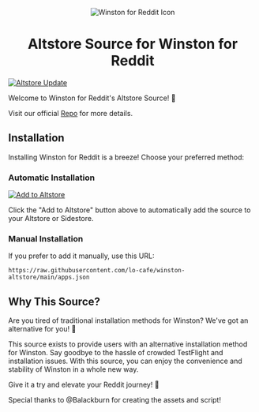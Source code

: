 <p align="center">
  <img src="https://raw.githubusercontent.com/Kinark/winston/main/winston-everywhere/Resources/images/icon-128.png" alt="Winston for Reddit Icon" />
</p>

<h1 align="center">Altstore Source for Winston for Reddit</h1>


[![Altstore Update](https://github.com/lo-cafe/winston-altstore/actions/workflows/altstore-update.yml/badge.svg)](https://github.com/lo-cafe/winston-altstore/actions/workflows/altstore-update.yml)

Welcome to Winston for Reddit's Altstore Source! 🚀

Visit our official [Repo](https://github.com/lo-cafe/winston) for more details.

## Installation

Installing Winston for Reddit is a breeze! Choose your preferred method:

### Automatic Installation

[![Add to Altstore](https://your-image-url-here.com/add-to-altstore.png)](altstore-link-here)

Click the "Add to Altstore" button above to automatically add the source to your Altstore or Sidestore.

### Manual Installation

If you prefer to add it manually, use this URL:

`https://raw.githubusercontent.com/lo-cafe/winston-altstore/main/apps.json`

## Why This Source?

Are you tired of traditional installation methods for Winston? We've got an alternative for you! 🌟

This source exists to provide users with an alternative installation method for Winston. Say goodbye to the hassle of crowded TestFlight and installation issues. With this source, you can enjoy the convenience and stability of Winston in a whole new way.

Give it a try and elevate your Reddit journey! 🎉

Special thanks to @Balackburn for creating the assets and script!